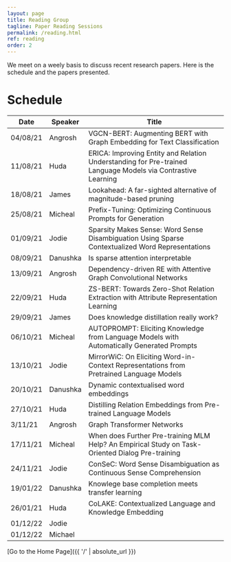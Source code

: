 ```yaml
---
layout: page
title: Reading Group
tagline: Paper Reading Sessions
permalink: /reading.html
ref: reading
order: 2
---
```


We meet on a weely basis to discuss recent research papers. Here is the schedule and the papers presented.

# Schedule

| Date | Speaker | Title |
| ----- | ------- | ----- |
| 04/08/21	| Angrosh |	VGCN-BERT: Augmenting BERT with Graph Embedding for Text Classification |
| 11/08/21	| Huda	| ERICA: Improving Entity and Relation Understanding for Pre-trained Language Models via Contrastive Learning |
| 18/08/21	| James	| Lookahead: A far-sighted alternative of magnitude-based pruning	|
| 25/08/21	| Micheal	| Prefix-Tuning: Optimizing Continuous Prompts for Generation	|
| 01/09/21	| Jodie	| Sparsity Makes Sense: Word Sense Disambiguation Using Sparse Contextualized Word Representations	|
| 08/09/21	| Danushka	| Is sparse attention interpretable	|
| 13/09/21	| Angrosh	| Dependency-driven RE with Attentive Graph Convolutional Networks	|
| 22/09/21	| Huda	| ZS-BERT: Towards Zero-Shot Relation Extraction with Attribute Representation Learning	|
| 29/09/21	| James	| Does knowledge distillation really work?	|
| 06/10/21	| Micheal	| AUTOPROMPT: Eliciting Knowledge from Language Models with Automatically Generated Prompts	|
| 13/10/21	| Jodie	| MirrorWiC: On Eliciting Word-in-Context Representations from Pretrained Language Models	|
| 20/10/21	| Danushka	| Dynamic contextualised word embeddings	|
| 27/10/21	| Huda	| Distilling Relation Embeddings from Pre-trained Language Models	|
| 3/11/21	| Angrosh	| Graph Transformer Networks	|	
| 17/11/21	| Micheal	| When does Further Pre-training MLM Help? An Empirical Study on Task-Oriented Dialog Pre-training	|
| 24/11/21	| Jodie	| ConSeC: Word Sense Disambiguation as Continuous Sense Comprehension	|
| 19/01/22	| Danushka	| Knowlege base completion meets transfer learning	|
| 26/01/21	| Huda |	CoLAKE: Contextualized Language and Knowledge Embedding |
| 01/12/22	| Jodie	| |	
| 01/12/22	| Michael	| |


[Go to the Home Page]({{ '/' | absolute_url }})
